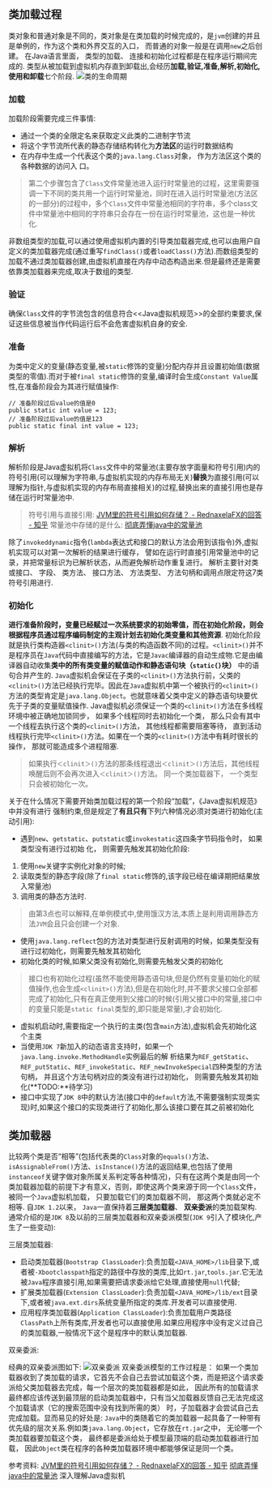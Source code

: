 ## 类加载过程
类对象和普通对象是不同的，类对象是在类加载的时候完成的，是`jvm`创建的并且是单例的，作为这个类和外界交互的入口， 而普通的对象一般是在调用`new`之后创建。
在Java语言里面， 类型的加载、 连接和初始化过程都是在程序运行期间完成的.
类型从被加载到虚拟机内存直到卸载出,会经历**加载,验证,准备,解析,初始化,使用和卸载**七个阶段.
![类的生命周期](https://upload-images.jianshu.io/upload_images/12157360-32d7f19ef4bcd522.png?imageMogr2/auto-orient/strip%7CimageView2/2/w/1240)
### 加载
加载阶段需要完成三件事情:
- 通过一个类的全限定名来获取定义此类的二进制字节流
- 将这个字节流所代表的静态存储结构转化为**方法区**的运行时数据结构
- 在内存中生成一个代表这个类的`java.lang.Class`对象， 作为方法区这个类的各种数据的访问入
口。
> 第二个步骤包含了`Class`文件常量池进入运行时常量池的过程，这里需要强调一下不同的类共用一个运行时常量池，同时在进入运行时常量池(方法区的一部分)的过程中，多个`Class`文件中常量池相同的字符串，多个class文件中常量池中相同的字符串只会存在一份在运行时常量池，这也是一种优化.

非数组类型的加载,可以通过使用虚拟机内置的引导类加载器完成,也可以由用户自定义的类加载器完成(通过重写`findClass()`或者`loadClass()`方法).而数组类型的加载不通过类加载器创建,由虚拟机直接在内存中动态构造出来.但是最终还是需要依靠类加载器来完成,取决于数组的类型.
### 验证
确保`Class`文件的字节流包含的信息符合<<Java虚拟机规范>>的全部约束要求,保证这些信息被当作代码运行后不会危害虚拟机自身的安全.
### 准备
为类中定义的变量(静态变量,被`static`修饰的变量)分配内存并且设置初始值(数据类型的零值).而对于被`final static`修饰的变量,编译时会生成`Constant Value`属性,在准备阶段会为其进行赋值操作:
```
// 准备阶段过后value的值是0
public static int value = 123;
// 准备阶段过后value的值是123
public static final int value = 123;
```
### 解析
解析阶段是Java虚拟机将`Class`文件中的常量池(主要存放字面量和符号引用)内的符号引用(可以理解为字符串,与虚拟机实现的内存布局无关)**替换**为直接引用(可以理解为指针,与虚拟机实现的内存布局直接相关)的过程,替换出来的直接引用也是存储在运行时常量池中.
> 符号引用与直接引用:  [JVM里的符号引用如何存储？ - RednaxelaFX的回答 - 知乎](https://www.zhihu.com/question/30300585/answer/51335493)
> 常量池中存储的是什么: [彻底弄懂java中的常量池](https://cloud.tencent.com/developer/article/1450501)

除了`invokeddynamic`指令(`lambda`表达式和接口的默认方法会用到该指令)外,虚拟机实现可以对第一次解析的结果进行缓存， 譬如在运行时直接引用常量池中的记录，并把常量标识为已解析状态，从而避免解析动作重复进行。
解析主要针对类或接口、 字段、 类方法、 接口方法、 方法类型、 方法句柄和调用点限定符这7类符号引用进行.
### 初始化
**进行准备阶段时，变量已经赋过一次系统要求的初始零值，而在初始化阶段，则会根据程序员通过程序编码制定的主观计划去初始化类变量和其他资源**.
初始化阶段就是执行类构造器`<clinit>()`方法(与类的构造函数不同)的过程。`<clinit>()`并不是程序员在`Java`代码中直接编写的方法，它是`Javac`编译器的自动生成物.它是由编译器自动收集**类中的所有类变量的赋值动作和静态语句块（`static{}`块）** 中的语句合并产生的.
`Java`虚拟机会保证在子类的`<clinit>()`方法执行前，父类的`<clinit>()`方法已经执行完毕。因此在`Java`虚拟机中第一个被执行的`<clinit>()`方法的类型肯定是`java.lang.Object`。也就意味着父类中定义的静态语句块要优先于子类的变量赋值操作.
Java虚拟机必须保证一个类的`<clinit>()`方法在多线程环境中被正确地加锁同步， 如果多个线程同时去初始化一个类， 那么只会有其中一个线程去执行这个类的`<clinit>()`方法， 其他线程都需要阻塞等待， 直到活动线程执行完毕`<clinit>()`方法。如果在一个类的`<clinit>()`方法中有耗时很长的操作， 那就可能造成多个进程阻塞.
> 如果执行`＜clinit＞()`方法的那条线程退出`＜clinit＞()`方法后，其他线程唤醒后则不会再次进入`＜clinit＞()`方法。 同一个类加载器下， 一个类型只会被初始化一次。

关于在什么情况下需要开始类加载过程的第一个阶段“加载”，《Java虚拟机规范》中并没有进行
强制约束,但是规定了**有且只有**下列六种情况必须对类进行初始化(主动引用):
- 遇到`new`、`getstatic`、`putstatic`或`invokestatic`这四条字节码指令时， 如果类型没有进行过初始
化， 则需要先触发其初始化阶段:
1. 使用`new`关键字实例化对象的时候;
2. 读取类型的静态字段(除了`final static`修饰的,该字段已经在编译期把结果放入常量池)
3. 调用类的静态方法时.
> 由第3点也可以解释,在单例模式中,使用饿汉方法,本质上是利用调用静态方法`JVM`会且只会创建一个对象.
- 使用`java.lang.reflect`包的方法对类型进行反射调用的时候，如果类型没有进行过初始化，则需要先触发其初始化
- 初始化类的时候,如果父类没有初始化,则需要先触发父类的初始化
> 接口也有初始化过程(虽然不能使用静态语句块,但是仍然有变量初始化的赋值操作,也会生成`<clinit>()`方法),但是在初始化时,并不要求父接口全部都完成了初始化,只有在真正使用到父接口的时候(引用父接口中的常量,接口中的变量只能是`static final`类型的,即只能是常量),才会初始化.
- 虚拟机启动时,需要指定一个执行的主类(包含`main`方法),虚拟机会先初始化这个主类
- 当使用`JDK 7`新加入的动态语言支持时，如果一个`java.lang.invoke.MethodHandle`实例最后的解
析结果为`REF_getStatic`、`REF_putStatic`、`REF_invokeStatic`、`REF_newInvokeSpecial`四种类型的方法句柄， 并且这个方法句柄对应的类没有进行过初始化， 则需要先触发其初始化(**TODO:**待学习)
- 接口中实现了`JDK 8`中的默认方法(接口中的`default`方法,不需要强制实现类实现)时,如果这个接口的实现类进行了初始化,那么该接口要在其之前被初始化
## 类加载器
比较两个类是否“相等”(包括代表类的`Class`对象的`equals()`方法、`isAssignableFrom()`方法、`isInstance()`方法的返回结果,也包括了使用`instanceof`关键字做对象所属关系判定等各种情况)，只有在这两个类是由同一个类加载器加载的前提下才有意义，否则，即使这两个类来源于同一个`Class`文件， 被同一个`Java`虚拟机加载， 只要加载它们的类加载器不同， 那这两个类就必定不相等.
自`JDK 1.2`以来， `Java`一直保持着**三层类加载器**、 **双亲委派**的类加载架构.通常介绍的是`JDK 8`及以前的三层类加载器和双亲委派模型(`JDK 9`引入了模块化,产生了一些变动):

三层类加载器:
- 启动类加载器(`Bootstrap ClassLoader`):负责加载`<JAVA_HOME>/lib`目录下,或者被`-Xbootclasspath`指定的路径中存放的类库,比如`rt.jar`,`tools.jar`.它无法被`Java`程序直接引用,如果需要把请求委派给它处理,直接使用`null`代替;
- 扩展类加载器(`Extension ClassLoader`):负责加载`<JAVA_HOME>/lib/ext`目录下,或者被`java.ext.dirs`系统变量所指定的类库.开发者可以直接使用.
- 应用程序类加载器(`Application ClassLoader`):负责加载用户类路径`ClassPath`上所有类库,开发者也可以直接使用.如果应用程序中没有定义过自己的类加载器,一般情况下这个是程序中的默认类加载器.

双亲委派:

经典的双亲委派图如下:
![双亲委派](https://upload-images.jianshu.io/upload_images/12157360-3b6efd58ca486fae.png?imageMogr2/auto-orient/strip%7CimageView2/2/w/1240)
双亲委派模型的工作过程是： 如果一个类加载器收到了类加载的请求，它首先不会自己去尝试加载这个类，而是把这个请求委派给父类加载器去完成，每一个层次的类加载器都是如此， 因此所有的加载请求最终都应该传送到最顶层的启动类加载器中，只有当父加载器反馈自己无法完成这个加载请求（它的搜索范围中没有找到所需的类） 时，子加载器才会尝试自己去完成加载。显而易见的好处是:
`Java`中的类随着它的类加载器一起具备了一种带有优先级的层次关系.例如类`java.lang.Object`，它存放在`rt.jar`之中， 无论哪一个类加载器要加载这个类， 最终都是委派给处于模型最顶端的启动类加载器进行加载， 因此`Object`类在程序的各种类加载器环境中都能够保证是同一个类。

参考资料:
[JVM里的符号引用如何存储？ - RednaxelaFX的回答 - 知乎](https://www.zhihu.com/question/30300585/answer/51335493)
[彻底弄懂java中的常量池](https://cloud.tencent.com/developer/article/1450501)
深入理解Java虚拟机
